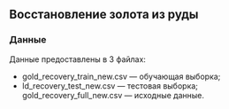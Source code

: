 ## Восстановление золота из руды

### Данные

Данные предоставлены в 3 файлах:

- gold_recovery_train_new.csv — обучающая выборка;
- ld_recovery_test_new.csv — тестовая выборка;
gold_recovery_full_new.csv — исходные данные.
